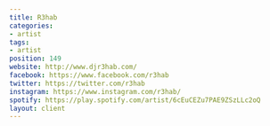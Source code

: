 ```yaml
---
title: R3hab
categories:
- artist
tags:
- artist
position: 149
website: http://www.djr3hab.com/
facebook: https://www.facebook.com/r3hab
twitter: https://twitter.com/r3hab
instagram: https://www.instagram.com/r3hab/
spotify: https://play.spotify.com/artist/6cEuCEZu7PAE9ZSzLLc2oQ
layout: client
---
```


